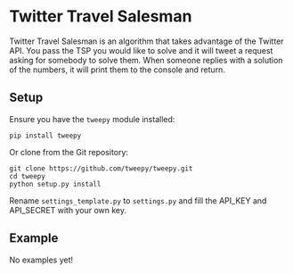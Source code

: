 Twitter Travel Salesman
==========

Twitter Travel Salesman is an algorithm that takes advantage of the Twitter API.
You pass the TSP you would like to solve and it will tweet
a request asking for somebody to solve them. When someone replies with
a solution of the numbers, it will print them to the console 
and return.

Setup
-----
Ensure you have the `tweepy` module installed:

    pip install tweepy

Or clone from the Git repository:

    git clone https://github.com/tweepy/tweepy.git
    cd tweepy
    python setup.py install

Rename `settings_template.py` to `settings.py` and fill the API_KEY and
API_SECRET with your own key.

Example
-------

No examples yet!
